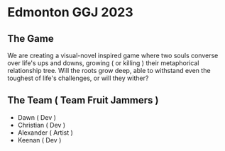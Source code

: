 # Edmonton GGJ 2023

## The Game
We are creating a visual-novel inspired game where two souls converse over life's ups and downs, growing ( or killing ) their metaphorical relationship tree. Will the roots grow deep, able to withstand even the toughest of life's challenges, or will they wither?

## The Team ( Team Fruit Jammers )
- Dawn ( Dev )
- Christian ( Dev )
- Alexander ( Artist )
- Keenan ( Dev )